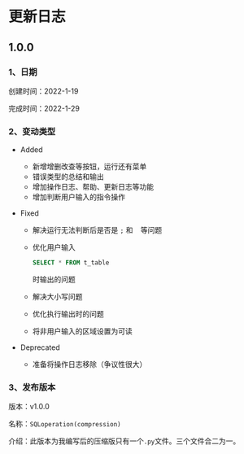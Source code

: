 # 更新日志

## 1.0.0

### 1、日期

创建时间：2022-1-19

完成时间：2022-1-29

### 2、变动类型

- Added

  -  新增增删改查等按钮，运行还有菜单
  - 错误类型的总结和输出
  - 增加操作日志、帮助、更新日志等功能
  - 增加判断用户输入的指令操作

- Fixed

  - 解决运行无法判断后是否是 `;` 和 ` ` 等问题

  - 优化用户输入 

    ```sql
    SELECT * FROM t_table
    ```

    时输出的问题

  - 解决大小写问题

  - 优化执行输出时的问题

  - 将非用户输入的区域设置为可读

- Deprecated

  - 准备将操作日志移除（争议性很大）

### 3、发布版本

版本：v1.0.0

名称：`SQLoperation(compression)`

介绍：此版本为我编写后的压缩版只有一个`.py`文件。三个文件合二为一。